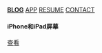 [**BLOG**](/index.md) [APP](/app.md) [RESUME](/about.md) [CONTACT](/contact.md) 


#### iPhone和iPad屏幕 
[查看](/_posts/2019_11_06_apple_display.md)

